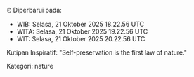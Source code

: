 ⏰ Diperbarui pada:
- WIB: Selasa, 21 Oktober 2025 18.22.56 UTC
- WITA: Selasa, 21 Oktober 2025 19.22.56 UTC
- WIT: Selasa, 21 Oktober 2025 20.22.56 UTC

Kutipan Inspiratif:
"Self-preservation is the first law of nature."


Kategori: nature

